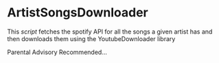 # ArtistSongsDownloader
This *script* fetches the spotify API for all the songs a given artist has
and then downloads them using the YoutubeDownloader library


Parental Advisory Recommended...
